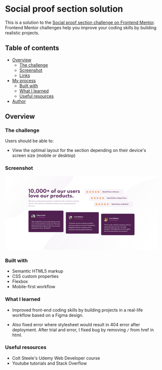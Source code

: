 # Social proof section solution

This is a solution to the [Social proof section challenge on Frontend Mentor](https://www.frontendmentor.io/challenges/social-proof-section-6e0qTv_bA). Frontend Mentor challenges help you improve your coding skills by building realistic projects.

## Table of contents

- [Overview](#overview)
  - [The challenge](#the-challenge)
  - [Screenshot](#screenshot)
  - [Links](#links)
- [My process](#my-process)
  - [Built with](#built-with)
  - [What I learned](#what-i-learned)
  - [Useful resources](#useful-resources)
- [Author](#author)

## Overview

### The challenge

Users should be able to:

- View the optimal layout for the section depending on their device's screen size (mobile or desktop)

### Screenshot

![](./Screenshot.png)

### Built with

- Semantic HTML5 markup
- CSS custom properties
- Flexbox
- Mobile-first workflow

### What I learned

- Improved front-end coding skills by building projects in a real-life workflow based on a Figma design.

- Also fixed error where stylesheet would result in 404 error after deployment. After trial and error, I fixed bug by removing `/` from href in html.

### Useful resources

- Colt Steele's Udemy Web Developer course
- Youtube tutorials and Stack Overflow
